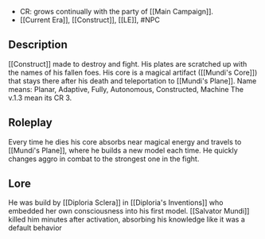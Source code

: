 - CR: grows continually with the party of [[Main Campaign]].
- [[Current Era]], [[Construct]], [[LE]], #NPC
## Description
[[Construct]] made to destroy and fight. His plates are scratched up with the names of his fallen foes. His core is a magical artifact ([[Mundi's Core]]) that stays there after his death and teleportation to [[Mundi's Plane]].
Name means: Planar, Adaptive, Fully, Autonomous, Constructed, Machine
The v.1.3 mean its CR 3.
## Roleplay
Every time he dies his core absorbs near magical energy and travels to [[Mundi's Plane]], where he builds a new model each time. 
He quickly changes aggro in combat to the strongest one in the fight.
## Lore
He was build by [[Diploria Sclera]] in [[Diploria's Inventions]] who embedded her own consciousness into his first model. [[Salvator Mundi]] killed him minutes after activation, absorbing his knowledge like it was a default behavior